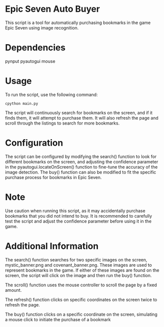 # Epic Seven Auto Buyer
This script is a tool for automatically purchasing bookmarks in the game Epic Seven using image recognition.

# Dependencies
pynput
pyautogui
mouse

# Usage
To run the script, use the following command:

```
cpython main.py
```
The script will continuously search for bookmarks on the screen, and if it finds them, it will attempt to purchase them. It will also refresh the page and scroll through the listings to search for more bookmarks.

# Configuration
The script can be configured by modifying the search() function to look for different bookmarks on the screen, and adjusting the confidence parameter in the pyautogui.locateOnScreen() function to fine-tune the accuracy of the image detection. The buy() function can also be modified to fit the specific purchase process for bookmarks in Epic Seven.

# Note
Use caution when running this script, as it may accidentally purchase bookmarks that you did not intend to buy. It is recommended to carefully test the script and adjust the confidence parameter before using it in the game.

# Additional Information
The search() function searches for two specific images on the screen, mystic_banner.png and covenant_banner.png. These images are used to represent bookmarks in the game. If either of these images are found on the screen, the script will click on the image and then run the buy() function.

The scroll() function uses the mouse controller to scroll the page by a fixed amount.

The refresh() function clicks on specific coordinates on the screen twice to refresh the page.

The buy() function clicks on a specific coordinate on the screen, simulating a mouse click to initiate the purchase of a bookmark
